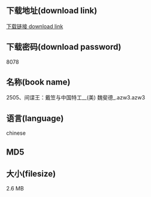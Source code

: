 ## 下载地址(download link)
[下载链接 download link](https://tutu365.netlify.app/?s=2505%E3%80%81%E9%97%B4%E8%B0%8D%E7%8E%8B%EF%BC%9A%E6%88%B4%E7%AC%A0%E4%B8%8E%E4%B8%AD%E5%9B%BD%E7%89%B9%E5%B7%A5__%28%E7%BE%8E%29+%E9%AD%8F%E6%96%90%E5%BE%B7_.azw3)

## 下载密码(download password)
8078

## 名称(book name)
2505、间谍王：戴笠与中国特工__(美) 魏斐德_.azw3.azw3

## 语言(language)
chinese

## MD5


## 大小(filesize)
2.6 MB
